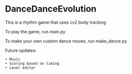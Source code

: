 # DanceDanceEvolution

This is a rhythm game that uses cv2 body tracking


To play the game, run main.py

To make your own custom dance moves, run make_dance.py


Future updates:

	• Music  
	• Scoring based on timing
	• Level editor